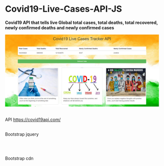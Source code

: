 # Covid19-Live-Cases-API-JS

<b>Covid19 API that tells live Global total cases, total deaths, total recovered, newly confirmed deaths and newly confirmed cases</b>

![](overview.png)

<br>API
https://covid19api.com/

<br>
Bootstrap jquery

<br><script src="https://ajax.googleapis.com/ajax/libs/jquery/3.4.1/jquery.min.js"></script><br>    

Bootstrap cdn

<script src="https://maxcdn.bootstrapcdn.com/bootstrap/3.4.1/js/bootstrap.min.js"></script>

